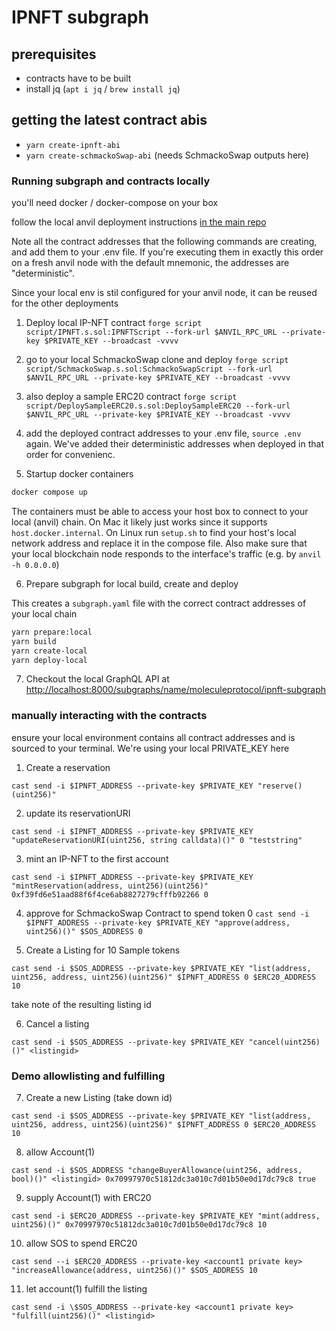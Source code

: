 # IPNFT subgraph

## prerequisites

- contracts have to be built
- install jq (`apt i jq` / `brew install jq`)

## getting the latest contract abis

- `yarn create-ipnft-abi`
- `yarn create-schmackoSwap-abi` (needs SchmackoSwap outputs here)

### Running subgraph and contracts locally

you'll need docker / docker-compose on your box

follow the local anvil deployment instructions [in the main repo](../README.md)

Note all the contract addresses that the following commands are creating, and add them to your .env file. If you're executing them in exactly this order on a fresh anvil node with the default mnemonic, the addresses are "deterministic".

Since your local env is stil configured for your anvil node, it can be reused for the other deployments

1. Deploy local IP-NFT contract
   `forge script script/IPNFT.s.sol:IPNFTScript --fork-url $ANVIL_RPC_URL --private-key $PRIVATE_KEY --broadcast -vvvv`

2. go to your local SchmackoSwap clone and deploy
   `forge script script/SchmackoSwap.s.sol:SchmackoSwapScript --fork-url $ANVIL_RPC_URL --private-key $PRIVATE_KEY --broadcast -vvvv`

3. also deploy a sample ERC20 contract
   `forge script script/DeploySampleERC20.s.sol:DeploySampleERC20 --fork-url $ANVIL_RPC_URL --private-key $PRIVATE_KEY --broadcast -vvvv`

4. add the deployed contract addresses to your .env file, `source .env` again. We've added their deterministic addresses when deployed in that order for convenienc.

5. Startup docker containers

```sh
docker compose up
```

The containers must be able to access your host box to connect to your local (anvil) chain. On Mac it likely just works since it supports `host.docker.internal`. On Linux run `setup.sh` to find your host's local network address and replace it in the compose file. Also make sure that your local blockchain node responds to the interface's traffic (e.g. by `anvil -h 0.0.0.0`)

6. Prepare subgraph for local build, create and deploy

This creates a `subgraph.yaml` file with the correct contract addresses of your local chain

```sh
yarn prepare:local
yarn build
yarn create-local
yarn deploy-local
```

7. Checkout the local GraphQL API at <http://localhost:8000/subgraphs/name/moleculeprotocol/ipnft-subgraph>

### manually interacting with the contracts

ensure your local environment contains all contract addresses and is sourced to your terminal. We're using your local PRIVATE_KEY here

1. Create a reservation

`cast send -i $IPNFT_ADDRESS --private-key $PRIVATE_KEY "reserve()(uint256)"`

2. update its reservationURI

`cast send -i $IPNFT_ADDRESS --private-key $PRIVATE_KEY "updateReservationURI(uint256, string calldata)()" 0 "teststring"`

3. mint an IP-NFT to the first account

`cast send -i $IPNFT_ADDRESS --private-key $PRIVATE_KEY "mintReservation(address, uint256)(uint256)" 0xf39fd6e51aad88f6f4ce6ab8827279cfffb92266 0`

4. approve for SchmackoSwap Contract to spend token 0
   `cast send -i $IPNFT_ADDRESS --private-key $PRIVATE_KEY "approve(address, uint256)()" $SOS_ADDRESS 0`

5) Create a Listing for 10 Sample tokens

`cast send -i $SOS_ADDRESS --private-key $PRIVATE_KEY "list(address, uint256, address, uint256)(uint256)" $IPNFT_ADDRESS 0 $ERC20_ADDRESS 10`

take note of the resulting listing id

6. Cancel a listing

`cast send -i $SOS_ADDRESS --private-key $PRIVATE_KEY "cancel(uint256)()" <listingid>`

### Demo allowlisting and fulfilling

7. Create a new Listing (take down id)

`cast send -i $SOS_ADDRESS --private-key $PRIVATE_KEY "list(address, uint256, address, uint256)(uint256)" $IPNFT_ADDRESS 0 $ERC20_ADDRESS 10`

8. allow Account(1)

`cast send -i $SOS_ADDRESS "changeBuyerAllowance(uint256, address, bool)()" <listingid> 0x70997970c51812dc3a010c7d01b50e0d17dc79c8 true`

9. supply Account(1) with ERC20

`cast send -i $ERC20_ADDRESS --private-key $PRIVATE_KEY "mint(address, uint256)()" 0x70997970c51812dc3a010c7d01b50e0d17dc79c8 10`

10. allow SOS to spend ERC20

`cast send --i $ERC20_ADDRESS --private-key <account1 private key> "increaseAllowance(address, uint256)()" $SOS_ADDRESS 10`

11. let account(1) fulfill the listing

`cast send -i \$SOS_ADDRESS --private-key <account1 private key> "fulfill(uint256)()" <listingid>`
